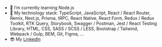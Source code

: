 - 🌱 I’m currently learning Node.js
- 🦾 My technology stack: TypeScript, JavaScript, React / React Router, Remix, Next.js, Prisma, tRPC, React Native, React Form, Redux / Redux Toolkit, RTK Query, Storybook, Swagger / Postman, Jest / React Testing Library, HTML, CSS, SASS / SCSS / LESS, Bootstrap / Tailwind, Webpack / Gulp, BEM, Git, Figma, ...
- 😎 My [LinkedIn](https://www.linkedin.com/in/nikitaklimuk/) 
